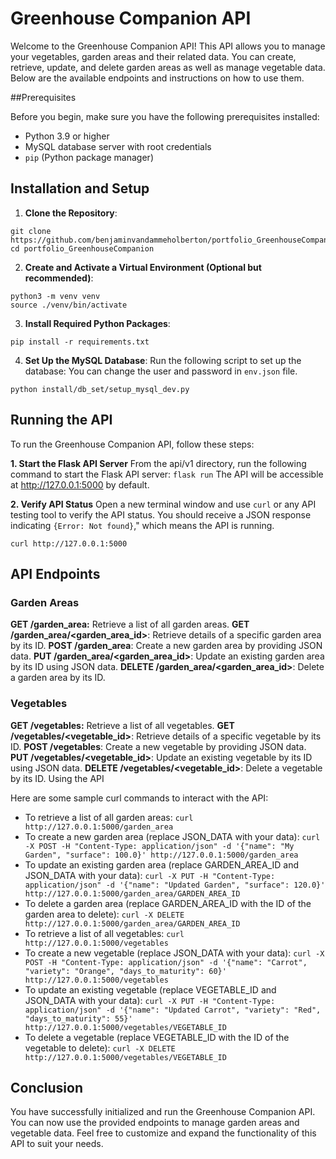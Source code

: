 # Greenhouse Companion API

Welcome to the Greenhouse Companion API! This API allows you to manage your vegetables, garden areas and their related data. You can create, retrieve, update, and delete garden areas as well as manage vegetable data. Below are the available endpoints and instructions on how to use them.

##Prerequisites

Before you begin, make sure you have the following prerequisites installed:

- Python 3.9 or higher
- MySQL database server with root credentials
- `pip` (Python package manager)

## Installation and Setup

1. **Clone the Repository**:

```
git clone https://github.com/benjaminvandammeholberton/portfolio_GreenhouseCompanion.git
cd portfolio_GreenhouseCompanion
```

2. **Create and Activate a Virtual Environment (Optional but recommended)**:

```
python3 -m venv venv
source ./venv/bin/activate
```

3. **Install Required Python Packages**:

```
pip install -r requirements.txt
```

4. **Set Up the MySQL Database**:
   Run the following script to set up the database:
   You can change the user and password in `env.json` file.

```
python install/db_set/setup_mysql_dev.py
```

## Running the API

To run the Greenhouse Companion API, follow these steps:

**1. Start the Flask API Server**
From the api/v1 directory, run the following command to start the Flask API server: `flask run`
The API will be accessible at http://127.0.0.1:5000 by default.

**2. Verify API Status**
Open a new terminal window and use `curl` or any API testing tool to verify the API status. You should receive a JSON response indicating `{Error: Not found}`," which means the API is running.

```
curl http://127.0.0.1:5000
```

## API Endpoints

### Garden Areas

**GET /garden_area:** Retrieve a list of all garden areas.
**GET /garden_area/<garden_area_id>**: Retrieve details of a specific garden area by its ID.
**POST /garden_area**: Create a new garden area by providing JSON data.
**PUT /garden_area/<garden_area_id>**: Update an existing garden area by its ID using JSON data.
**DELETE /garden_area/<garden_area_id>**: Delete a garden area by its ID.

### Vegetables

**GET /vegetables:** Retrieve a list of all vegetables.
**GET /vegetables/<vegetable_id>**: Retrieve details of a specific vegetable by its ID.
**POST /vegetables**: Create a new vegetable by providing JSON data.
**PUT /vegetables/<vegetable_id>**: Update an existing vegetable by its ID using JSON data.
**DELETE /vegetables/<vegetable_id>**: Delete a vegetable by its ID.
Using the API

Here are some sample curl commands to interact with the API:

- To retrieve a list of all garden areas:
  `curl http://127.0.0.1:5000/garden_area`
  <br>
- To create a new garden area (replace JSON_DATA with your data):
  `curl -X POST -H "Content-Type: application/json" -d '{"name": "My Garden", "surface": 100.0}' http://127.0.0.1:5000/garden_area`
  <br>
- To update an existing garden area (replace GARDEN_AREA_ID and JSON_DATA with your data):
  `curl -X PUT -H "Content-Type: application/json" -d '{"name": "Updated Garden", "surface": 120.0}' http://127.0.0.1:5000/garden_area/GARDEN_AREA_ID`
  <br>
- To delete a garden area (replace GARDEN_AREA_ID with the ID of the garden area to delete):
  `curl -X DELETE http://127.0.0.1:5000/garden_area/GARDEN_AREA_ID`
  <br>
- To retrieve a list of all vegetables:
  `curl http://127.0.0.1:5000/vegetables`
  <br>
- To create a new vegetable (replace JSON_DATA with your data):
  `curl -X POST -H "Content-Type: application/json" -d '{"name": "Carrot", "variety": "Orange", "days_to_maturity": 60}' http://127.0.0.1:5000/vegetables`
  <br>
- To update an existing vegetable (replace VEGETABLE_ID and JSON_DATA with your data):
  `curl -X PUT -H "Content-Type: application/json" -d '{"name": "Updated Carrot", "variety": "Red", "days_to_maturity": 55}' http://127.0.0.1:5000/vegetables/VEGETABLE_ID`
  <br>
- To delete a vegetable (replace VEGETABLE_ID with the ID of the vegetable to delete):
  `curl -X DELETE http://127.0.0.1:5000/vegetables/VEGETABLE_ID`

## Conclusion

You have successfully initialized and run the Greenhouse Companion API. You can now use the provided endpoints to manage garden areas and vegetable data. Feel free to customize and expand the functionality of this API to suit your needs.
